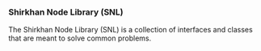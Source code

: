 ### Shirkhan Node Library (SNL)

The Shirkhan Node Library (SNL) is a collection of interfaces and classes that are meant to solve common problems.
